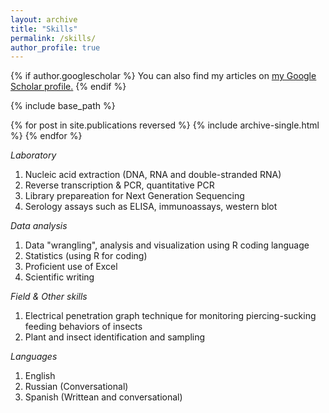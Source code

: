 ```yaml
---
layout: archive
title: "Skills"
permalink: /skills/
author_profile: true
---
```


{% if author.googlescholar %}
  You can also find my articles on <u><a href="{{author.googlescholar}}">my Google Scholar profile</a>.</u>
{% endif %}

{% include base_path %}

{% for post in site.publications reversed %}
  {% include archive-single.html %}
{% endfor %}

*Laboratory*  
1. Nucleic acid extraction (DNA, RNA and double-stranded RNA)  
2. Reverse transcription & PCR, quantitative PCR  
3. Library prepareation for Next Generation Sequencing  
4. Serology assays such as ELISA, immunoassays, western blot   

*Data analysis*  
1. Data "wrangling", analysis and visualization using R coding language
2. Statistics (using R for coding)  
3. Proficient use of Excel
4. Scientific writing   

*Field & Other skills*  
1. Electrical penetration graph technique for monitoring piercing-sucking feeding behaviors of insects
2. Plant and insect identification and sampling 

*Languages*  
1. English 
2. Russian  (Conversational)
3. Spanish  (Writtean and conversational)
